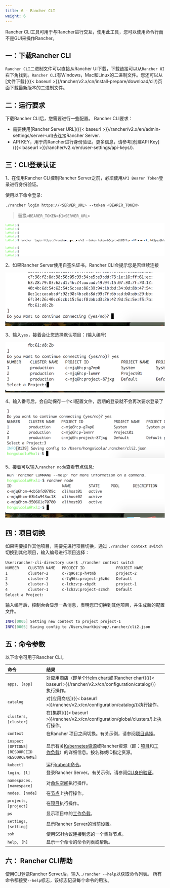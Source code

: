 ```yaml
---
title: 6 - Rancher CLI
weight: 6
---
```


Rancher CLI工具可用于与Rancher进行交互，使用此工具，您可以使用命令行而不是GUI来操作Rancher。

## 一：下载Rancher CLI

`Rancher CLI`二进制文件可以直接从Rancher UI下载，下载链接可以从`Rancher UI`右下角找到。`Rancher CLI`有Windows，Mac和Linux的二进制文件。您还可以从[文件下载]({{< baseurl >}}/rancher/v2.x/cn/install-prepare/download/cli/)页面下载最新版本的二进制文件。

## 二：运行要求

下载Rancher CLI后，您需要进行一些配置。 Rancher CLI要求：

- 需要使用[Rancher Server URL]({{< baseurl >}}/rancher/v2.x/en/admin-settings/server-url)去连接Rancher Server.
- API KEY，用于向Rancher进行身份验证。更多信息，请参考[创建API Key]({{< baseurl >}}/rancher/v2.x/en/user-settings/api-keys/).

## 三：CLI登录认证

1、在使用Rancher CLI控制Rancher Server之前，必须使用`API Bearer Token`登录进行身份验证。

使用以下命令登录:

```bash
./rancher login https://<SERVER_URL> --token <BEARER_TOKEN>
```

> 替换`<BEARER_TOKEN>`和`<SERVER_URL>`

![image-20180818181947065](_index.assets/image-20180818181947065.png)

2、如果Rancher Server使用自签名证书，Rancher CLI会提示您是否继续连接

![image-20180818182047812](_index.assets/image-20180818182047812.png)

3、输入`yes`，接着会让您选择默认项目：(输入编号)

![image-20180818182216104](_index.assets/image-20180818182216104.png)

4、输入番号后，会自动保存一个cli配置文件，后期的登录就不会再次要求登录了

![image-20180818182343843](_index.assets/image-20180818182343843.png)

5、接着可以输入`rancher node`查看节点信息:

![image-20180818182501263](_index.assets/image-20180818182501263.png)

## 四：项目切换

如果需要操作其他项目，需要先进行项目切换，通过 `./rancher context switch` 切换到其他项目，输入编号进行项目选择：

```bash
User:rancher-cli-directory user$ ./rancher context switch
NUMBER    CLUSTER NAME   PROJECT ID              PROJECT NAME
1         cluster-2      c-7q96s:p-h4tmb         project-2
2         cluster-2      c-7q96s:project-j6z6d   Default
3         cluster-1      c-lchzv:p-xbpdt         project-1
4         cluster-1      c-lchzv:project-s2mch   Default
Select a Project:
```

输入编号后，控制台会显示一条消息，表明您已切换到其他项目，并生成新的配置文件。

```bash
INFO[0005] Setting new context to project project-1
INFO[0005] Saving config to /Users/markbishop/.rancher/cli2.json
```

## 五：命令参数

以下命令可用于Rancher CLI。

| 命令                                          | 结果                                                         |
| :-------------------------------------------- | :----------------------------------------------------------- |
| `apps, [app]`                                 | 对应用商店（即单个[Helm chart](https://docs.helm.sh/developing_charts/)或[Rancher chart]({{< baseurl >}}/rancher/v2.x/cn/configuration/catalog/)）执行操作。 |
| `catalog`                                     | 对[应用商店]({{< baseurl >}}/rancher/v2.x/cn/configuration/catalog/))执行操作。 |
| `clusters, [cluster]`                         | 在[集群]({{< baseurl >}}/rancher/v2.x/cn/configuration/global/clusters/)上执行操作。 |
| `context`                                     | 在Rancher 项目之间切换。有关示例，请参阅[项目选择](#四-项目切换)。 |
| `inspect [OPTIONS] [RESOURCEID RESOURCENAME]` | 显示有关[Kubernetes资源](https://kubernetes.io/docs/reference/kubectl/cheatsheet/#resource-types)或Rancher资源（即：[项目](https://rancher.com/docs/rancher/v2.x/en/k8s-in-rancher/projects-and-namespaces/)和[工作负载](https://rancher.com/docs/rancher/v2.x/en/k8s-in-rancher/workloads/)）的详细信息。按名称或ID指定资源。 |
| `kubectl`                                     | 运行[kubectl命令](https://kubernetes.io/docs/reference/kubectl/overview/#operations)。 |
| `login, [l]`                                  | 登录Rancher Server。有关示例，请参阅[CLI身份验证](#三-CLI登录认证)。 |
| `namespaces, [namespace]`                     | 对[命名空间](https://rancher.com/docs/rancher/v2.x/en/k8s-in-rancher/projects-and-namespaces/#namespaces)执行操作。 |
| `nodes, [node]`                               | 在[节点](https://rancher.com/docs/rancher/v2.x/en/overview/architecture/#kubernetes)上执行操作。 |
| `projects, [project]`                         | 在[项目](https://rancher.com/docs/rancher/v2.x/en/k8s-in-rancher/projects-and-namespaces/)执行操作。 |
| `ps`                                          | 显示项目中的[工作负载](https://rancher.com/docs/rancher/v2.x/en/k8s-in-rancher/workloads)。 |
| `settings, [setting]`                         | 显示Rancher Server的当前设置。                               |
| `ssh`                                         | 使用SSH协议连接到您的一个集群节点。                          |
| `help, [h]`                                   | 显示一个命令的命令列表或帮助。                               |

## 六： Rancher CLI帮助

使用CLI登录Rancher Server后，输入`./rancher --help`以获取命令列表。  所有命令都接受`--help`标志，该标志记录每个命令的用法。